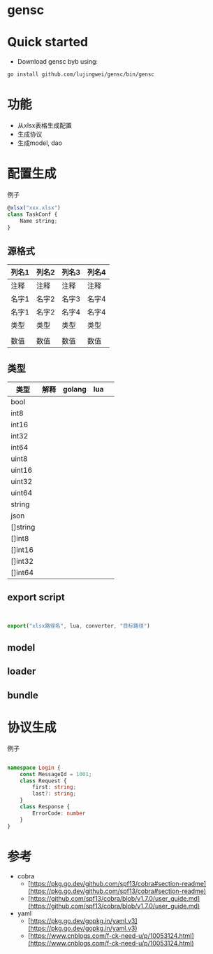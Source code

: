 # gensc

# Quick started

- Download gensc byb using:
```bash
go install github.com/lujingwei/gensc/bin/gensc
```

# 功能

- 从xlsx表格生成配置
- 生成协议
- 生成model, dao



# 配置生成

例子

```typescript
@xlsx("xxx.xlsx")
class TaskConf {
    Name string;
}
```

## 源格式

| 列名1 | 列名2 | 列名3 | 列名4 |
| ----- | ----- | ----- | ----- |
| 注释  | 注释  | 注释  | 注释  |
| 名字1 | 名字2 | 名字3 | 名字4 |
| 名字1 | 名字2 | 名字4 | 名字4 |
| 类型  | 类型  | 类型  | 类型  |
|       |       |       |       |
| 数值  | 数值  | 数值  | 数值  |

## 类型

| 类型     | 解释 | golang | lua  |      |
| -------- | ---- | ------ | ---- | ---- |
| bool     |      |        |      |      |
| int8     |      |        |      |      |
| int16    |      |        |      |      |
| int32    |      |        |      |      |
| int64    |      |        |      |      |
| uint8    |      |        |      |      |
| uint16   |      |        |      |      |
| uint32   |      |        |      |      |
| uint64   |      |        |      |      |
| string   |      |        |      |      |
| json     |      |        |      |      |
| []string |      |        |      |      |
| []int8   |      |        |      |      |
| []int16  |      |        |      |      |
| []int32  |      |        |      |      |
| []int64  |      |        |      |      |

## export script

```typescript


export("xlsx路径名", lua, converter, "目标路径")


```



## model



## loader



## bundle



# 协议生成

例子

```typescript

namespace Login {
    const MessageId = 1001;
    class Request {
		first: string;
        last?: string;
    }
    class Response {
		ErrorCode: number
    }
}
```



# 参考
- cobra
  - [https://pkg.go.dev/github.com/spf13/cobra#section-readme](https://pkg.go.dev/github.com/spf13/cobra#section-readme)
  - [https://github.com/spf13/cobra/blob/v1.7.0/user_guide.md](https://github.com/spf13/cobra/blob/v1.7.0/user_guide.md)
- yaml
  - [https://pkg.go.dev/gopkg.in/yaml.v3](https://pkg.go.dev/gopkg.in/yaml.v3)
  - [https://www.cnblogs.com/f-ck-need-u/p/10053124.html](https://www.cnblogs.com/f-ck-need-u/p/10053124.html)
